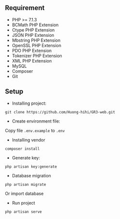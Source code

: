 ## Requirement

- PHP >= 7.1.3
- BCMath PHP Extension
- Ctype PHP Extension
- JSON PHP Extension
- Mbstring PHP Extension
- OpenSSL PHP Extension
- PDO PHP Extension
- Tokenizer PHP Extension
- XML PHP Extension
- MySQL
- Composer
- Git

## Setup
- Installing project:

``git clone https://github.com/Huong-hihi/GR3-web.git``

- Create environment file:

Copy file `.env.example` to `.env`

- Installing vendor

``composer install``

- Generate key:

``php artisan key:generate``

- Database migration

``php artisan migrate``

Or import database

- Run project

``php artisan serve``
